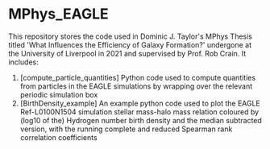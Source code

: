 # MPhys_EAGLE

This repository stores the code used in Dominic J. Taylor's MPhys Thesis titled 'What Influences the Efficiency of Galaxy Formation?' undergone at the University of Liverpool in 2021 and supervised by Prof. Rob Crain. It includes:

1) [compute_particle_quantities] Python code used to compute quantities from particles in the EAGLE simulations by wrapping over the relevant periodic simulation box
2) [BirthDensity_example] An example python code used to plot the EAGLE Ref-L0100N1504 simulation stellar mass-halo mass relation coloured by (log10 of the) Hydrogen number birth density and the median subtracted version, with the running complete and reduced Spearman rank correlation coefficients
